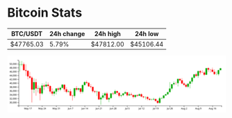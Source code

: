 # Bitcoin Stats

BTC/USDT|24h change|24h high|24h low|
|---|---|---|---|
|$47765.03|5.79%|$47812.00|$45106.44|

<img src="./chart.svg">
